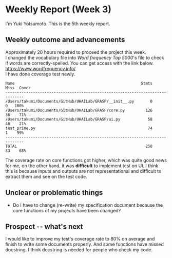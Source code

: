 # Weekly Report (Week 3)  
I'm Yuki Yotsumoto. This is the 5th weekly report.  

## Weekly outcome and advancements
 
Approximately 20 hours required to proceed the project this week.  
I changed the vocabulary file into *Word frequency Top 5000*'s file to check if words are correctly-spelled. You can get access with the link below.  
https://www.wordfrequency.info/  
I have done coverage test newly.  
``` 
Name                                                       Stmts   Miss  Cover
------------------------------------------------------------------------------
/Users/takumi/Documents/GitHub/UHAILab/GRASP/__init__.py       0      0   100%
/Users/takumi/Documents/GitHub/UHAILab/GRASP/core.py         126     36    71%
/Users/takumi/Documents/GitHub/UHAILab/GRASP/ui.py            58     46    21%
test_prime.py                                                 74      1    99%
------------------------------------------------------------------------------
TOTAL                                                        258     83    68%
```  
The coverage rate on core functions got higher, which was quite good news for me, on the other hand, it was **difficult** to implement test on UI. I think this is because inputs and outputs are not representational and difficult to extract them and see on the test code.  

## Unclear or problematic things  
- Do I have to change (re-write) my specification document because the core functions of my projects have been changed?  

## Prospect -- what's next  
I would like to improve my test's coverage rate to 80% on average and finish to write some documents properly. And some functions have missed docstring. I think docstring is needed for people who check my code.  